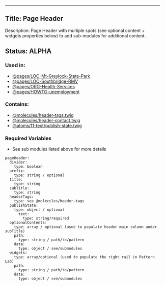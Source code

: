 
---
Title: Page Header
---
Description: Page Header with multiple spots (see optional content + widgets properties below) to add sub-modules for additional content.

## Status: ALPHA

### Used in:
- [@pages/LOC-Mt-Greylock-State-Park](/?p=pages-LOC-Mt-Greylock-State-Park)
- [@pages/LOC-Southbridge-RMV](/?p=pages-LOC-Southbridge-RMV)
- [@pages/ORG-Health-Services](/?p=pages-ORG-Health-Services)
- [@pages/HOWTO-unemployment](/?p=pages-HOWTO-unemployment)


### Contains:
- [@molecules/header-tags.twig](/?p=molecules-header-tags)
- [@molecules/header-contact.twig](/?p=molecules-header-contact)
- [@atoms/11-text/publish-state.twig](/?p=atoms-publish-state)


### Required Variables
- See sub modules listed above for more details

~~~
pageHeader:
  divider: 
    type: boolean
  prefix:
    type: string / optional
  title:
    type: string
  subTitle:
    type: string
  headerTags:
    type: see @molecules/header-tags
  publishState:
    type: object / optional
      text: 
        type: string/required   
  optionalContents:
    type: array / optional (used to populate header main column under subTitle)
    path:
      type: string / path/to/pattern
    data:
      type: object / see/submodules
  widgets:
    type: array/optional (used to populate the right rail in Pattern Lab)
    path:
      type: string / path/to/pattern
    data:
      type: object / see/submodules
~~~
